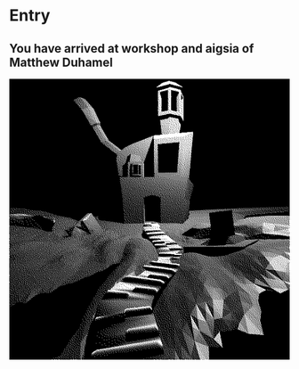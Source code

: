 # Entry

## You have arrived at workshop and aigsia of Matthew Duhamel

![](.gitbook/assets/froachsytest.png)



